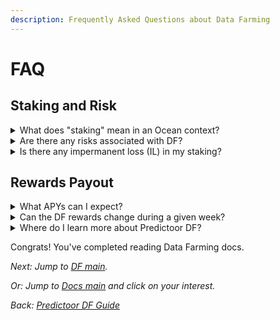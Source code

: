 ```yaml
---
description: Frequently Asked Questions about Data Farming
---
```


# FAQ

## Staking and Risk

<details>

<summary>What does "staking" mean in an Ocean context?</summary>

Its precise meaning depends on the DF stream.

* Predictoor DF: put OCEAN into a prediction transaction

</details>

<details>

<summary>Are there any risks associated with DF?</summary>

As with any system, inherent risks exist. We try to minimize them, as follows.

* Predictoor DF: you stake a small amount of OCEAN in each epoch (eg every 5min). If issues arise, you can get out quickly.

</details>

<details>

<summary>Is there any impermanent loss (IL) in my staking?</summary>

No. IL is typically associated with providing liquidity to decentralized exchange or pools. There are no pools involved in any of the DF streams \[1].

</details>

## Rewards Payout

<details>

<summary>What APYs can I expect?</summary>

For Predictoor DF, it varies a lot based on your prediction accuracy, and more.

</details>

<details>

<summary>Can the DF rewards change during a given week?</summary>

No. At the beginning of a new DF round, rules are laid out, either implicitly if no change from the previous round, or explicitly in a blog post if there are new rules.

Caveat: it’s "no" at least in theory! Sometimes there may be tweaks if there is community consensus or a bug.

</details>

<details>

<summary>Where do I learn more about Predictoor DF?</summary>

In its [docs page](predictoordf/).

</details>

Congrats! You've completed reading Data Farming docs.

_Next: Jump to_ [_DF main_](./)_._

_Or: Jump to_ [_Docs main_](../) _and click on your interest._

_Back:_ [_Predictoor DF Guide_](predictoordf/predictoordf-guide.md)
